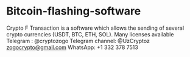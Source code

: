 # Bitcoin-flashing-software
Crypto F Transaction is a software which allows the sending of several crypto currencies (USDT, BTC, ETH, SOL).     Many licenses available  Telegram : @cryptozogo Telegram channel: @UzCryptoz zogocrypto@gmail.com WhatsApp: +1 332 378 7513
